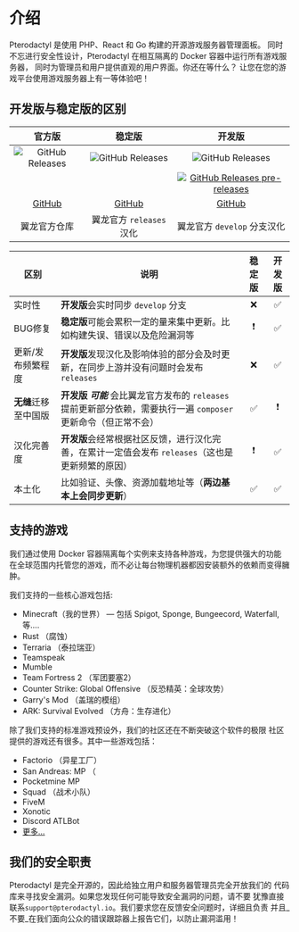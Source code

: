 # 介绍
Pterodactyl 是使用 PHP、React 和 Go 构建的开源游戏服务器管理面板。
同时不忘进行安全性设计，Pterodactyl 在相互隔离的 Docker 容器中运行所有游戏服务器，
同时为管理员和用户提供直观的用户界面。你还在等什么？ 让您在您的游戏平台使用游戏服务器上有一等体验吧！

## 开发版与稳定版的区别

|  **官方版**  |  **稳定版**  |  **开发版**  |
|:--------------:|:--------------:|:--------------:|
|  ![GitHub Releases](https://img.shields.io/github/v/release/pterodactyl/panel?style=for-the-badge&logo=appveyor&label=最新发布版本)  | ![GitHub Releases](https://img.shields.io/github/v/release/pterodactyl-china/pterodactyl-chinese-stable?style=for-the-badge&logo=appveyor&label=最新发布版本) | ![GitHub Releases](https://img.shields.io/github/v/release/pterodactyl-china/panel?style=for-the-badge&logo=appveyor&label=最新发布版本)  |
|  |  | [![GitHub Releases pre-releases](https://img.shields.io/github/v/tag/pterodactyl-china/panel?display_name=tag&include_prereleases&style=for-the-badge&logo=appveyor&label=最新预发布版本)](https://github.com/pterodactyl-china/panel/releases) |
| [GitHub](https://github.com/pterodactyl/panel) | [GitHub](https://github.com/pterodactyl-china/pterodactyl-chinese-stable) | [GitHub](https://github.com/pterodactyl-china/panel) |
| 翼龙官方仓库 | 翼龙官方 `releases` 汉化 | 翼龙官方 `develop` 分支汉化 |

|  **区别** |  **说明** |  **稳定版**  |  **开发版**  |
|--------------|--------------|:--------------:|:--------------:|
| 实时性 | **开发版**会实时同步 `develop` 分支 | :x: | :white_check_mark: |
| BUG修复 | **稳定版**可能会累积一定的量来集中更新。比如构建失误、错误以及危险漏洞等 | :heavy_exclamation_mark: | :white_check_mark: |
| 更新/发布频繁程度 | **开发版**发现汉化及影响体验的部分会及时更新，在同步上游并没有问题时会发布 `releases` | :x: | :white_check_mark: |
| **无缝**迁移至中国版 | **开发版** _**可能**_ 会比翼龙官方发布的 `releases` 提前更新部分依赖，需要执行一遍 `composer` 更新命令（但正常不会） | :white_check_mark: | :heavy_exclamation_mark: |
| 汉化完善度 | **开发版**会经常根据社区反馈，进行汉化完善，在累计一定值会发布 `releases`（这也是更新频繁的原因） | :heavy_exclamation_mark: | :white_check_mark: |
| 本土化 | 比如验证、头像、资源加载地址等（**两边基本上会同步更新**） | :white_check_mark: | :white_check_mark: |

## 支持的游戏
我们通过使用 Docker 容器隔离每个实例来支持各种游戏，为您提供强大的功能
在全球范围内托管您的游戏，而不必让每台物理机器都因安装额外的依赖而变得臃肿。

我们支持的一些核心游戏包括:

* Minecraft（我的世界） — 包括 Spigot, Sponge, Bungeecord, Waterfall, 等....
* Rust （腐蚀）
* Terraria （泰拉瑞亚）
* Teamspeak
* Mumble
* Team Fortress 2 （军团要塞2）
* Counter Strike: Global Offensive （反恐精英：全球攻势）
* Garry's Mod （盖瑞的模组）
* ARK: Survival Evolved （方舟：生存进化）

除了我们支持的标准游戏预设外，我们的社区还在不断突破这个软件的极限
社区提供的游戏还有很多。其中一些游戏包括：

* Factorio （异星工厂）
* San Andreas: MP （
* Pocketmine MP
* Squad （战术小队）
* FiveM
* Xonotic
* Discord ATLBot
* [更多...](https://github.com/parkervcp/eggs)

## 我们的安全职责
Pterodactyl 是完全开源的，因此给独立用户和服务器管理员完全开放我们的
代码库来寻找安全漏洞。如果您发现任何可能导致安全漏洞的问题，请不要
犹豫直接联系`support@pterodactyl.io`。我们要求您在反馈安全问题时，详细且负责
并且_不要_在我们面向公众的错误跟踪器上报告它们，以防止漏洞滥用！
